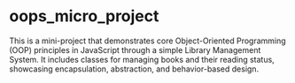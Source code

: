 # oops_micro_project
This is a mini-project that demonstrates core Object-Oriented Programming (OOP) principles in JavaScript through a simple Library Management System. It includes classes for managing books and their reading status, showcasing encapsulation, abstraction, and behavior-based design.
